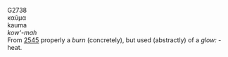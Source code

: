 <body>
  <p>G2738<br>  καῦμα  <br> kauma  <br><i>kow‘-mah </i><br>From <a href="g2545.htm">2545</a>  properly a <i>burn</i> (concretely), but used (abstractly) of a <i>glow:</i> - heat.<br></p>
 </body>